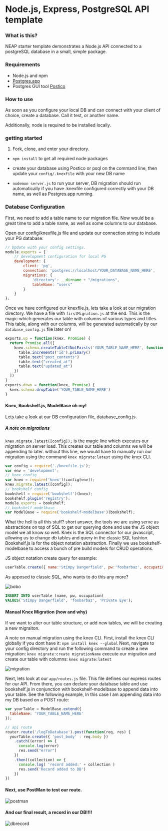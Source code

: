 # Node.js, Express, PostgreSQL API template
### What is this?
NEAP starter template demonstrates a Node.js API connected to a postgreSQL database in a small, simple package.

### Requirements
  * Node.js and npm
  * [Postgres.app](http://postgresapp.com/)
  * Postgres GUI tool [Postico](https://eggerapps.at/postico/)

### How to use

  As soon as you configure your local DB and can connect with your client of choice, create a database. Call it test, or another name.

  Additionally, node is required to be installed locally.

### getting started
  1. Fork, clone, and enter your directory.

  * `npm install` to get all required node packages

  * create your database using Postico or psql on the command line, then update your `config/.knexfile` with your new DB name

  * `nodemon server.js` to run your server, DB migration should run automatically if you have .knexfile configured correctly with your DB name, as well as Postgres.app running.


### Database Configuration
First, we need to add a table name to our migration file. Now would be a great time to add a table name, as well as some columns to our database.

Open our config/knexfile.js file and update our connection string to include your PG database:
```javascript
// Update with your config settings.
module.exports = {
    // development configuration for local PG
    development: {
        client: 'pg',
        connection: 'postgres://localhost/YOUR_DATABASE_NAME_HERE',
        migrations: {
            'directory': __dirname + "/migrations",
            tableName: "users"
        }
    }
};
```
Once we have configured our knexfile.js, lets take a look at our migration directory. We have a file with `firstMigration.js` at the end. This is the magic which generates our table with columns of various types and titles. This table, along with our columns, will be generated automatically by our `database_config.js` file later on!


```javascript
exports.up = function(knex, Promise) {
  return Promise.all([
    knex.schema.createTableIfNotExists('YOUR_TABLE_NAME_HERE', function(table){
      table.increments('id').primary()
      table.text("post_contents")
      table.text("created_at")
      table.text("updated_at")
    })
  ])
}
exports.down = function(knex, Promise) {
  knex.schema.dropTable('YOUR_TABLE_NAME_HERE')
}
```

#### Knex, Bookshelf.js, ModelBase oh my!
  Lets take a look at our DB configuration file, database_config.js.
  ##### A note on migrations
  `knex.migrate.latest([config]);` is the magic line which executes our migration on server load. This creates our table and columns we will be appending to later. without this line, we would have to manually run our migraiton using the command `knex migrate:latest` using the knex CLI.

  ```javascript
  var config = require('./knexfile.js');
  var env = 'development';
  // knex config
  var knex = require('knex')(config[env]);
  knex.migrate.latest([config]);
  // bookshelf config
  bookshelf = require('bookshelf')(knex);
  bookshelf.plugin('registry');
  module.exports = bookshelf;
  // bookshelf-modelbase
  var ModelBase = require('bookshelf-modelbase')(bookshelf);

  ```
  What the hell is all this stuff? short answer, the tools we are using serve as abstractions on top of SQL to get our querying done and use the JS object model we all know so well. Knex is the SQL connector for our javascript, allowing us to change db tables and query in the classic SQL fashion. Bookshelf.js is for the object notation abstraction. Finally we use bookshelf-modelbase to access a bunch of pre build models for CRUD operations.


  JS object notation create query for example:

  ```javascript
  userTable.create({ name:'Stimpy Dangerfield', pw:'foobarbaz', occupation: 'Private Eye' })
  ```
  As apposed to classic SQL, who wants to do this any more?

  ![bobo](https://media.giphy.com/media/WrxoaVPiq0cG4/giphy.gif)
  ```sql
  INSERT INTO userTable (name, pw, occupation)
  VALUES('Stimpy Dangerfield', 'foobarbaz', 'Private Eye');
  ```


#### Manual Knex Migration (how and why)
   If we want to alter our table structure, or add new tables, we will be creating a new migraiton.

   A note on manual migration using the knex CLI. First, install the knex CLI globally if you dont have it:
  `npm install knex --global`
  Next, navigate to your config directory and run the following command to create a new migration:
  `knex migrate:create migrationName`
   execute our migration and create our table with columns:
  `knex migrate:latest`

  ![migration](http://alexmurphy.me/img/neap_template/migration.png)



  Next, lets look at our `app/routes.js` file. This file defines our express routes for our API. From there, you can declare your database table and use bookshelf.js in conjunction with bookshelf-modelbase to append data into your table. See the following example, In this case I am appending data into my DB based on a POST route:

  ```javascript
  var yourTable = ModelBase.extend({
    tableName: 'YOUR_TABLE_NAME_HERE'
  });

  // api route
  router.route('/logToDatabase').post(function(req, res) {
    yourTable.create({ 'post_body' : req.body })
      .catch((error) => {
        console.log(error)
        res.send("error")
      })
      .then((collection) => {
        console.log( 'record added:' + collection )
        res.send('Record added to DB')
      })
  })
  ```
#### Next, use PostMan to test our route.
  ![postman](http://alexmurphy.me/img/neap_template/postman.png)
#### And our final result, a record in our DB!!!!
  ![dbrecord](http://alexmurphy.me/img/neap_template/dbrecord.png)
